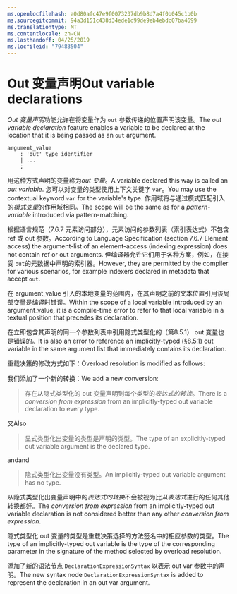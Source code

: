 ```yaml
---
ms.openlocfilehash: a0d80afc47e9f0073237db9b8d7a4f0b045c1b0b
ms.sourcegitcommit: 94a3d151c438d34ede1d99de9eb4ebdc07ba4699
ms.translationtype: MT
ms.contentlocale: zh-CN
ms.lasthandoff: 04/25/2019
ms.locfileid: "79483504"
---
```

# <a name="out-variable-declarations"></a><span data-ttu-id="5d13b-101">Out 变量声明</span><span class="sxs-lookup"><span data-stu-id="5d13b-101">Out variable declarations</span></span>

<span data-ttu-id="5d13b-102">*Out 变量声明*功能允许在将变量作为 `out` 参数传递的位置声明该变量。</span><span class="sxs-lookup"><span data-stu-id="5d13b-102">The *out variable declaration* feature enables a variable to be declared at the location that it is being passed as an `out` argument.</span></span>

```antlr
argument_value
    : 'out' type identifier
    | ...
    ;
```

<span data-ttu-id="5d13b-103">用这种方式声明的变量称为*out 变量*。</span><span class="sxs-lookup"><span data-stu-id="5d13b-103">A variable declared this way is called an *out variable*.</span></span> <span data-ttu-id="5d13b-104">您可以对变量的类型使用上下文关键字 `var`。</span><span class="sxs-lookup"><span data-stu-id="5d13b-104">You may use the contextual keyword `var` for the variable's type.</span></span> <span data-ttu-id="5d13b-105">作用域将与通过模式匹配引入的*模式变量*的作用域相同。</span><span class="sxs-lookup"><span data-stu-id="5d13b-105">The scope will be the same as for a *pattern-variable* introduced via pattern-matching.</span></span>

<span data-ttu-id="5d13b-106">根据语言规范（7.6.7 元素访问部分），元素访问的参数列表（索引表达式）不包含 ref 或 out 参数。</span><span class="sxs-lookup"><span data-stu-id="5d13b-106">According to Language Specification (section 7.6.7 Element access) the argument-list of an element-access (indexing expression) does not contain ref or out arguments.</span></span> <span data-ttu-id="5d13b-107">但编译器允许它们用于各种方案，例如，在接受 `out`的元数据中声明的索引器。</span><span class="sxs-lookup"><span data-stu-id="5d13b-107">However, they are permitted by the compiler for various scenarios, for example indexers declared in metadata that accept `out`.</span></span>

<span data-ttu-id="5d13b-108">在 argument_value 引入的本地变量的范围内，在其声明之前的文本位置引用该局部变量是编译时错误。</span><span class="sxs-lookup"><span data-stu-id="5d13b-108">Within the scope of a local variable introduced by an argument_value, it is a compile-time error to refer to that local variable in a textual position that precedes its declaration.</span></span>

<span data-ttu-id="5d13b-109">在立即包含其声明的同一个参数列表中引用隐式类型化的（第8.5.1） out 变量也是错误的。</span><span class="sxs-lookup"><span data-stu-id="5d13b-109">It is also an error to reference an implicitly-typed (§8.5.1) out variable in the same argument list that immediately contains its declaration.</span></span>

<span data-ttu-id="5d13b-110">重载决策的修改方式如下：</span><span class="sxs-lookup"><span data-stu-id="5d13b-110">Overload resolution is modified as follows:</span></span>

<span data-ttu-id="5d13b-111">我们添加了一个新的转换：</span><span class="sxs-lookup"><span data-stu-id="5d13b-111">We add a new conversion:</span></span>

> <span data-ttu-id="5d13b-112">存在从隐式类型化的 out 变量声明到每个类型的*表达式的转换*。</span><span class="sxs-lookup"><span data-stu-id="5d13b-112">There is a *conversion from expression* from an implicitly-typed out variable declaration to every type.</span></span>

<span data-ttu-id="5d13b-113">又</span><span class="sxs-lookup"><span data-stu-id="5d13b-113">Also</span></span>

> <span data-ttu-id="5d13b-114">显式类型化出变量的类型是声明的类型。</span><span class="sxs-lookup"><span data-stu-id="5d13b-114">The type of an explicitly-typed out variable argument is the declared type.</span></span>

<span data-ttu-id="5d13b-115">and</span><span class="sxs-lookup"><span data-stu-id="5d13b-115">and</span></span>

> <span data-ttu-id="5d13b-116">隐式类型化出变量没有类型。</span><span class="sxs-lookup"><span data-stu-id="5d13b-116">An implicitly-typed out variable argument has no type.</span></span>

<span data-ttu-id="5d13b-117">从隐式类型化出变量声明中的*表达式的转换*不会被视为比*从表达式*进行的任何其他转换都好。</span><span class="sxs-lookup"><span data-stu-id="5d13b-117">The *conversion from expression* from an implicitly-typed out variable declaration is not considered better than any other *conversion from expression*.</span></span>

<span data-ttu-id="5d13b-118">隐式类型化 out 变量的类型是重载决策选择的方法签名中的相应参数的类型。</span><span class="sxs-lookup"><span data-stu-id="5d13b-118">The type of an implicitly-typed out variable is the type of the corresponding parameter in the signature of the method selected by overload resolution.</span></span>

<span data-ttu-id="5d13b-119">添加了新的语法节点 `DeclarationExpressionSyntax` 以表示 out var 参数中的声明。</span><span class="sxs-lookup"><span data-stu-id="5d13b-119">The new syntax node `DeclarationExpressionSyntax` is added to represent the declaration in an out var argument.</span></span>
